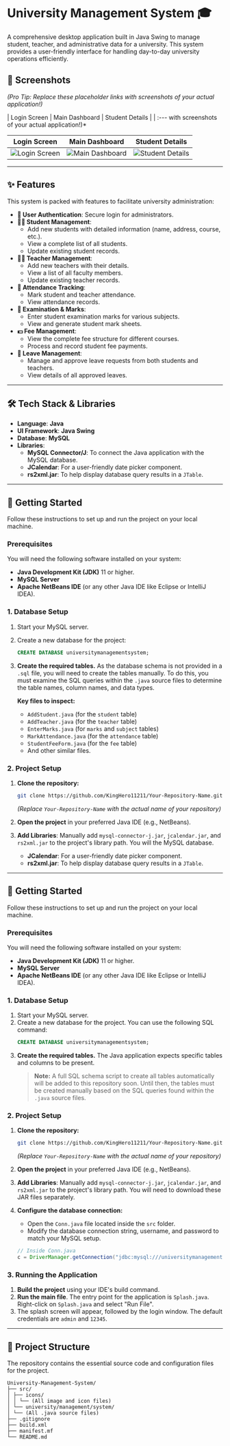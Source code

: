 # University Management System 🎓

A comprehensive desktop application built in Java Swing to manage student, teacher, and administrative data for a university. This system provides a user-friendly interface for handling day-to-day university operations efficiently.

## 📸 Screenshots

*(Pro Tip: Replace these placeholder links with screenshots of your actual application!)*

| Login Screen | Main Dashboard | Student Details |
| :--- with screenshots of your actual application!)*

| Login Screen | Main Dashboard | Student Details |
| :---: | :---: | :---: |
| ![Login Screen](link-to-your-login-screenshot.png) | ![Main Dashboard](link-to-your-dashboard-screenshot.png) | ![Student Details](link-to-your-student-details-screenshot.png) |

---

## ✨ Features

This system is packed with features to facilitate university administration:

- **👤 User Authentication**: Secure login for administrators.
- **👨‍🎓 Student Management**:
    - Add new students with detailed information (name, address, course, etc.).
    - View a complete list of all students.
    - Update existing student records.
- **👨‍🏫 Teacher Management**:
    - Add new teachers with their details.
    - View a list of all faculty members.
    - Update existing teacher records.
- **📝 Attendance Tracking**:
    - Mark student and teacher attendance.
    - View attendance records.
- **💯 Examination & Marks**:
    - Enter student examination marks for various subjects.
    - View and generate student mark sheets.
- **💵 Fee Management**:
    - View the complete fee structure for different courses.
    - Process and record student fee payments.
- **🌴 Leave Management**:
    - Manage and approve leave requests from both students and teachers.
    - View details of all approved leaves.

---

## 🛠️ Tech Stack & Libraries

- **Language**: **Java**
- **UI Framework**: **Java Swing**
- **Database**: **MySQL**
- **Libraries**:
    - **MySQL Connector/J**: To connect the Java application with the MySQL database.
    - **JCalendar**: For a user-friendly date picker component.
    - **rs2xml.jar**: To help display database query results in a `JTable`.

---

## 🚀 Getting Started

Follow these instructions to set up and run the project on your local machine.

### Prerequisites

You will need the following software installed on your system:
- **Java Development Kit (JDK)** 11 or higher.
- **MySQL Server**
- **Apache NetBeans IDE** (or any other Java IDE like Eclipse or IntelliJ IDEA).

### 1. Database Setup

1.  Start your MySQL server.
2.  Create a new database for the project:
    ```sql
    CREATE DATABASE universitymanagementsystem;
    ```
3.  **Create the required tables.** As the database schema is not provided in a `.sql` file, you will need to create the tables manually. To do this, you must examine the SQL queries within the `.java` source files to determine the table names, column names, and data types.

    **Key files to inspect:**
    - `AddStudent.java` (for the `student` table)
    - `AddTeacher.java` (for the `teacher` table)
    - `EnterMarks.java` (for `marks` and `subject` tables)
    - `MarkAttendance.java` (for the `attendance` table)
    - `StudentFeeForm.java` (for the `fee` table)
    - And other similar files.

### 2. Project Setup

1.  **Clone the repository:**
    ```bash
    git clone https://github.com/KingHero11211/Your-Repository-Name.git
    ```
    *(Replace `Your-Repository-Name` with the actual name of your repository)*

2.  **Open the project** in your preferred Java IDE (e.g., NetBeans).
3.  **Add Libraries**: Manually add `mysql-connector-j.jar`, `jcalendar.jar`, and `rs2xml.jar` to the project's library path. You will the MySQL database.
    - **JCalendar**: For a user-friendly date picker component.
    - **rs2xml.jar**: To help display database query results in a `JTable`.

---

## 🚀 Getting Started

Follow these instructions to set up and run the project on your local machine.

### Prerequisites

You will need the following software installed on your system:
- **Java Development Kit (JDK)** 11 or higher.
- **MySQL Server**
- **Apache NetBeans IDE** (or any other Java IDE like Eclipse or IntelliJ IDEA).

### 1. Database Setup

1.  Start your MySQL server.
2.  Create a new database for the project. You can use the following SQL command:
    ```sql
    CREATE DATABASE universitymanagementsystem;
    ```
3.  **Create the required tables.** The Java application expects specific tables and columns to be present.
    > **Note:** A full SQL schema script to create all tables automatically will be added to this repository soon. Until then, the tables must be created manually based on the SQL queries found within the `.java` source files.

### 2. Project Setup

1.  **Clone the repository:**
    ```bash
    git clone https://github.com/KingHero11211/Your-Repository-Name.git
    ```
    *(Replace `Your-Repository-Name` with the actual name of your repository)*

2.  **Open the project** in your preferred Java IDE (e.g., NetBeans).
3.  **Add Libraries**: Manually add `mysql-connector-j.jar`, `jcalendar.jar`, and `rs2xml.jar` to the project's library path. You will need to download these JAR files separately.
4.  **Configure the database connection:**
    - Open the `Conn.java` file located inside the `src` folder.
    - Modify the database connection string, username, and password to match your MySQL setup.
    ```java
    // Inside Conn.java
    c = DriverManager.getConnection("jdbc:mysql:///universitymanagementsystem", "YOUR_USERNAME", "YOUR_PASSWORD");
    ```

### 3. Running the Application

1.  **Build the project** using your IDE's build command.
2.  **Run the main file**. The entry point for the application is `Splash.java`. Right-click on `Splash.java` and select "Run File".
3.  The splash screen will appear, followed by the login window. The default credentials are `admin` and `12345`.

---

## 📂 Project Structure

The repository contains the essential source code and configuration files for the project.
```
University-Management-System/
├── src/
│ ├── icons/
│ │ └── (All image and icon files)
│ └── university/management/system/
│ └── (All .java source files)
├── .gitignore
├── build.xml
├── manifest.mf
└── README.md
```
